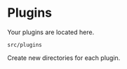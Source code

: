 # Plugins

Your plugins are located here.

```
src/plugins
```

Create new directories for each plugin.